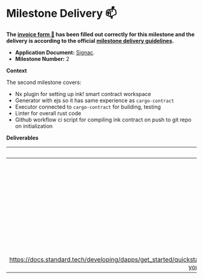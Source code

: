 # Milestone Delivery :mailbox:

**The [invoice form :pencil:](https://docs.google.com/forms/d/e/1FAIpQLSfmNYaoCgrxyhzgoKQ0ynQvnNRoTmgApz9NrMp-hd8mhIiO0A/viewform) has been filled out correctly for this milestone and the delivery is according to the official [milestone delivery guidelines](https://github.com/w3f/Grants-Program/blob/master/docs/milestone-deliverables-guidelines.md).**

- **Application Document:** [Signac](https://github.com/w3f/Grants-Program/blob/master/applications/signac.md).
- **Milestone Number:** 2

**Context**

The second milestone covers:

- Nx plugin for setting up ink! smart contract workspace
- Generator with ejs so it has same experience as `cargo-contract`
- Executor connected to `cargo-contract` for building, testing
- Linter for overall rust code
- Github workflow ci script for compiling ink contract on push to git repo on initialization

**Deliverables**

|                                                                                                     Number | Deliverable     | Specification                                                                                                                                           |
| ---------------------------------------------------------------------------------------------------------: | --------------- | ------------------------------------------------------------------------------------------------------------------------------------------------------- |
|                                                                                                        0a. | License         | Apache 2.0                                                                                                                                              |
|                                                                                                        0b. | Documentation   | I left documentation [here](https://docs.standard.tech/developing/dapps/get_started/quickstart.html#initial-setup) for beta                             |
|                                                                                                        0c. | Testing Guide   | Follow a guide for initializing app, building and testing [here](https://docs.standard.tech/developing/dapps/get_started/quickstart.html#initial-setup) |
|                                                                                                        0d. | Docker          | This is a javascript binary that does not need docker.                                                                                                  |
|                                                                                                         1. | Signac Repo     | https://github.com/standardweb3/signac                                                                                                                  |
|                                                                                                         2. | Article & Video | Article: https://medium.com/@hyungsukkang/introducing-signac-a65a317f4794                                                                               |
| Video: https://docs.standard.tech/developing/dapps/get_started/quickstart.html#testing-your-first-contract |
